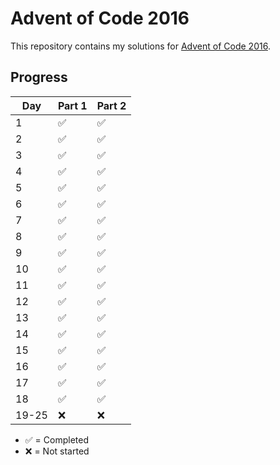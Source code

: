 # Advent of Code 2016

This repository contains my solutions for [Advent of Code 2016](https://adventofcode.com/2016).

## Progress

| Day   | Part 1 | Part 2 |
|-------|--------|--------|
| 1     | ✅     | ✅     |
| 2     | ✅     | ✅     |
| 3     | ✅     | ✅     |
| 4     | ✅     | ✅     |
| 5     | ✅     | ✅     |
| 6     | ✅     | ✅     |
| 7     | ✅     | ✅     |
| 8     | ✅     | ✅     |
| 9     | ✅     | ✅     |
| 10    | ✅     | ✅     |
| 11    | ✅     | ✅     |
| 12    | ✅     | ✅     |
| 13    | ✅     | ✅     |
| 14    | ✅     | ✅     |
| 15    | ✅     | ✅     |
| 16    | ✅     | ✅     |
| 17    | ✅     | ✅     |
| 18    | ✅     | ✅     |
| 19-25 | ❌     | ❌     |

- ✅ = Completed
- ❌ = Not started


